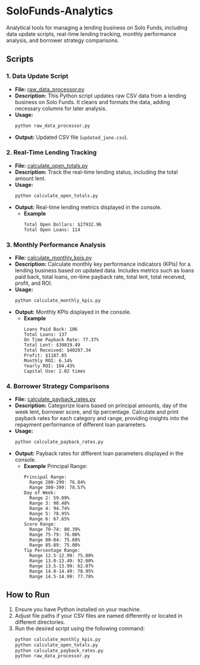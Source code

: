 # SoloFunds-Analytics
Analytical tools for managing a lending business on Solo Funds, including data update scripts, real-time lending tracking, monthly performance analysis, and borrower strategy comparisons.

## Scripts

### 1. Data Update Script
   - **File:** [raw_data_processor.py](raw_data_processor.py)
   - **Description:** This Python script updates raw CSV data from a lending business on Solo Funds. It cleans and formats the data, adding necessary columns for later analysis.
   - **Usage:**
     ```bash
     python raw_data_processor.py
     ```
   - **Output:** Updated CSV file (`updated_june.csv`).

### 2. Real-Time Lending Tracking
   - **File:** [calculate_open_totals.py](calculate_open_totals.py)
   - **Description:** Track the real-time lending status, including the total amount lent.
   - **Usage:**
     ```bash
     python calculate_open_totals.py
     ```
   - **Output:** Real-time lending metrics displayed in the console.
     - **Example**
        ```plaintext
        Total Open Dollars: $27932.96
        Total Open Loans: 114
        ```

### 3. Monthly Performance Analysis
   - **File:** [calculate_monthly_kpis.py](calculate_monthly_kpis.py)
   - **Description:** Calculate monthly key performance indicators (KPIs) for a lending business based on updated data. Includes metrics such as loans paid back, total loans, on-time payback rate, total lent, total received, profit, and ROI.
   - **Usage:**
     ```bash
     python calculate_monthly_kpis.py
     ```
   - **Output:** Monthly KPIs displayed in the console.
     - **Example**
         ```plaintext
         Loans Paid Back: 106
         Total Loans: 137
         On Time Payback Rate: 77.37%
         Total Lent: $39019.49
         Total Received: $40207.34
         Profit: $1187.85
         Monthly ROI: 6.14%
         Yearly ROI: 104.43%
         Capital Use: 2.02 times
         ```

### 4. Borrower Strategy Comparisons
   - **File:** [calculate_payback_rates.py](calculate_payback_rates.py)
   - **Description:** Categorize loans based on principal amounts, day of the week lent, borrower score, and tip percentage. Calculate and print payback rates for each category and range, providing insights into the repayment performance of different loan parameters.
   - **Usage:**
     ```bash
     python calculate_payback_rates.py
     ```
   - **Output:** Payback rates for different loan parameters displayed in the console.
     - **Example**   Principal Range:
        ```plaintext
        Principal Range:
          Range 200-299: 76.84%
          Range 300-399: 78.57%
        Day of Week:
          Range 2: 59.09%
          Range 3: 90.48%
          Range 4: 94.74%
          Range 5: 78.95%
          Range 6: 67.65%
        Score Range:
          Range 70-74: 80.39%
          Range 75-79: 76.00%
          Range 80-84: 75.68%
          Range 85-89: 75.00%
        Tip Percentage Range:
          Range 12.5-12.99: 75.00%
          Range 13.0-13.49: 92.00%
          Range 13.5-13.99: 62.07%
          Range 14.0-14.49: 78.95%
          Range 14.5-14.99: 77.78%
        ```

## How to Run
1. Ensure you have Python installed on your machine.
2. Adjust file paths if your CSV files are named differently or located in different directories.
3. Run the desired script using the following command:
   ```bash
   python calculate_monthly_kpis.py
   python calculate_open_totals.py
   python calculate_payback_rates.py
   python raw_data_processor.py

